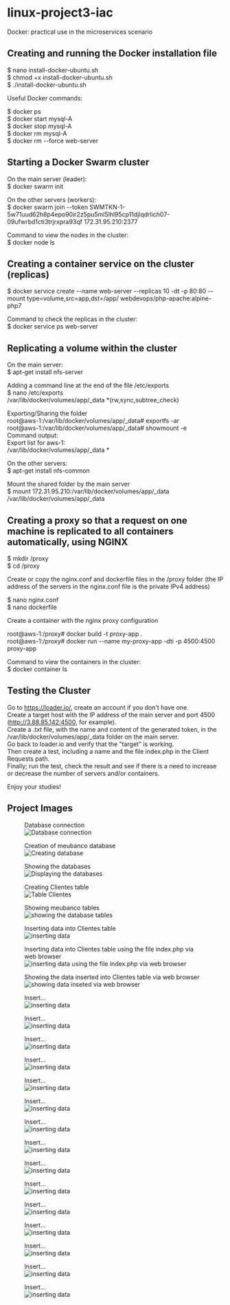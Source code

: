 # linux-project3-iac
Docker: practical use in the microservices scenario

## Creating and running the Docker installation file

$ nano install-docker-ubuntu.sh<br />
$ chmod +x install-docker-ubuntu.sh<br />
$ ./install-docker-ubuntu.sh<br />

Useful Docker commands:

$ docker ps<br />
$ docker start mysql-A<br />
$ docker stop mysql-A<br />
$ docker rm mysql-A<br />
$ docker rm --force web-server<br />

## Starting a Docker Swarm cluster

On the main server (leader):<br />
$ docker swarm init

On the other servers (workers):<br />
$ docker swarm join --token SWMTKN-1-5w71uud62h8p4epo90ir2z5pu5ml5lhl95cp11djlqdrlich07-09ufwrbd1cti3trjrxpra93qf 172.31.95.210:2377

Command to view the nodes in the cluster:<br />
$ docker node ls

## Creating a container service on the cluster (replicas)

$ docker service create --name web-server --replicas 10 -dt -p 80:80 --mount type=volume,src=app,dst=/app/ webdevops/php-apache:alpine-php7

Command to check the replicas in the cluster:<br />
$ docker service ps web-server

## Replicating a volume within the cluster

On the main server:<br />
$ apt-get install nfs-server

Adding a command line at the end of the file /etc/exports<br />
$ nano /etc/exports<br />
/var/lib/docker/volumes/app/_data *(rw,sync,subtree_check)

Exporting/Sharing the folder<br />
root@aws-1:/var/lib/docker/volumes/app/_data# exportfs -ar<br />
root@aws-1:/var/lib/docker/volumes/app/_data# showmount -e<br />
Command output:<br />
Export list for aws-1:<br />
/var/lib/docker/volumes/app/_data *

On the other servers:<br />
$ apt-get install nfs-common

Mount the shared folder by the main server<br />
$ mount 172.31.95.210:/var/lib/docker/volumes/app/_data /var/lib/docker/volumes/app/_data

## Creating a proxy so that a request on one machine is replicated to all containers automatically, using NGINX

$ mkdir /proxy<br />
$ cd /proxy

Create or copy the nginx.conf and dockerfile files in the /proxy folder (the IP address of the servers 
in the nginx.conf file is the private IPv4 address)

$ nano nginx.conf<br />
$ nano dockerfile

Create a container with the nginx proxy configuration

root@aws-1:/proxy# docker build -t proxy-app .<br />
root@aws-1:/proxy# docker run --name my-proxy-app -dti -p 4500:4500 proxy-app

Command to view the containers in the cluster:<br />
$ docker container ls

## Testing the Cluster

Go to https://loader.io/, create an account if you don't have one.<br />
Create a target host with the IP address of the main server and port 4500 (http://3.88.85.142:4500, for example).<br />
Create a .txt file, with the name and content of the generated token, in the /var/lib/docker/volumes/app/_data 
folder on the main server.<br />
Go back to loader.io and verify that the "target" is working.<br />
Then create a test, including a name and the file index.php in the Client Requests path.<br />
Finally; run the test, check the result and see if there is a need to increase or decrease the number of servers and/or containers.

Enjoy your studies!


## Project Images

<figure>
    <figcaption>Database connection</figcaption>
    <img src="./img/image1.png"
         alt="Database connection">
</figure>

<figure>
    <figcaption>Creation of meubanco database</figcaption>
    <img src="./img/image2.png"
         alt="Creating database">
</figure>

<figure>
    <figcaption>Showing the databases</figcaption>
    <img src="./img/image3.png"
         alt="Displaying the databases">
</figure>

<figure>
    <figcaption>Creating Clientes table</figcaption>
    <img src="./img/image5.png"
         alt="Table Clientes">
</figure>

<figure>
    <figcaption>Showing meubanco tables</figcaption>
    <img src="./img/image4.png"
         alt="showing the database tables">
</figure>

<figure>
    <figcaption>Inserting data into Clientes table</figcaption>
    <img src="./img/image7.png"
         alt="inserting data">
</figure>

<figure>
    <figcaption>Inserting data into Clientes table using the file index.php via web browser</figcaption>
    <img src="./img/image8.png"
         alt="inserting data using the file index.php via web browser">
</figure>

<figure>
    <figcaption>Showing the data inserted into Clientes table via web browser</figcaption>
    <img src="./img/image9.png"
         alt="showing data inseted via web browser">
</figure>

<figure>
    <figcaption>Insert...</figcaption>
    <img src="./img/image10.png"
         alt="inserting data">
</figure>

<figure>
    <figcaption>Insert...</figcaption>
    <img src="./img/image11.png"
         alt="inserting data">
</figure>

<figure>
    <figcaption>Insert...</figcaption>
    <img src="./img/image12.png"
         alt="inserting data">
</figure>

<figure>
    <figcaption>Insert...</figcaption>
    <img src="./img/image13.png"
         alt="inserting data">
</figure>

<figure>
    <figcaption>Insert...</figcaption>
    <img src="./img/image14.png"
         alt="inserting data">
</figure>

<figure>
    <figcaption>Insert...</figcaption>
    <img src="./img/image15.png"
         alt="inserting data">
</figure>

<figure>
    <figcaption>Insert...</figcaption>
    <img src="./img/image16.png"
         alt="inserting data">
</figure>

<figure>
    <figcaption>Insert...</figcaption>
    <img src="./img/image17.png"
         alt="inserting data">
</figure>

<figure>
    <figcaption>Insert...</figcaption>
    <img src="./img/image18.png"
         alt="inserting data">
</figure>

<figure>
    <figcaption>Insert...</figcaption>
    <img src="./img/image19.png"
         alt="inserting data">
</figure>

<figure>
    <figcaption>Insert...</figcaption>
    <img src="./img/image20.png"
         alt="inserting data">
</figure>

<figure>
    <figcaption>Insert...</figcaption>
    <img src="./img/image21.png"
         alt="inserting data">
</figure>

<figure>
    <figcaption>Insert...</figcaption>
    <img src="./img/image22.png"
         alt="inserting data">
</figure>

<figure>
    <figcaption>Insert...</figcaption>
    <img src="./img/image23.png"
         alt="inserting data">
</figure>

<figure>
    <figcaption>Insert...</figcaption>
    <img src="./img/image24.png"
         alt="inserting data">
</figure>
